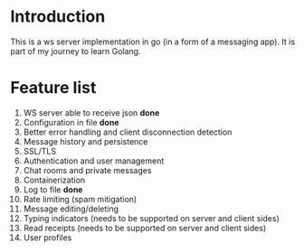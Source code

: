 # Introduction

This is a ws server implementation in go (in a form of a messaging app). It is part of my journey to learn Golang. 

# Feature list

1.  WS server able to receive json **done**
2.  Configuration in file **done**
3.  Better error handling and client disconnection detection
4.  Message history and persistence
5.  SSL/TLS
6.  Authentication and user management
7.  Chat rooms and private messages
8.  Containerization
9.  Log to file **done**
10. Rate limiting (spam mitigation)
11. Message editing/deleting
12. Typing indicators (needs to be supported on server and client sides)
13. Read receipts (needs to be supported on server and client sides)
14. User profiles
